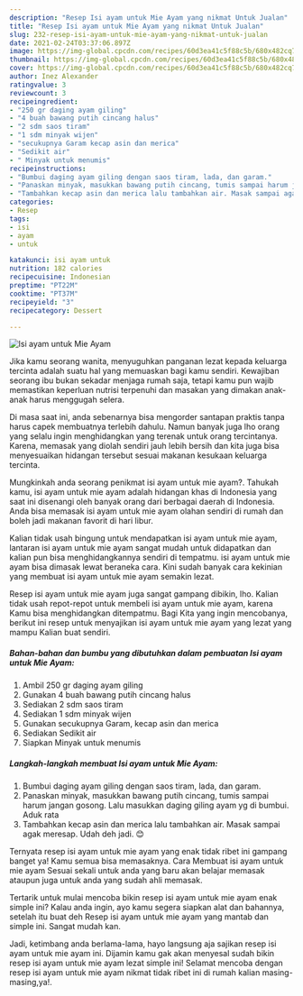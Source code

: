 ```yaml
---
description: "Resep Isi ayam untuk Mie Ayam yang nikmat Untuk Jualan"
title: "Resep Isi ayam untuk Mie Ayam yang nikmat Untuk Jualan"
slug: 232-resep-isi-ayam-untuk-mie-ayam-yang-nikmat-untuk-jualan
date: 2021-02-24T03:37:06.897Z
image: https://img-global.cpcdn.com/recipes/60d3ea41c5f88c5b/680x482cq70/isi-ayam-untuk-mie-ayam-foto-resep-utama.jpg
thumbnail: https://img-global.cpcdn.com/recipes/60d3ea41c5f88c5b/680x482cq70/isi-ayam-untuk-mie-ayam-foto-resep-utama.jpg
cover: https://img-global.cpcdn.com/recipes/60d3ea41c5f88c5b/680x482cq70/isi-ayam-untuk-mie-ayam-foto-resep-utama.jpg
author: Inez Alexander
ratingvalue: 3
reviewcount: 3
recipeingredient:
- "250 gr daging ayam giling"
- "4 buah bawang putih cincang halus"
- "2 sdm saos tiram"
- "1 sdm minyak wijen"
- "secukupnya Garam kecap asin dan merica"
- "Sedikit air"
- " Minyak untuk menumis"
recipeinstructions:
- "Bumbui daging ayam giling dengan saos tiram, lada, dan garam."
- "Panaskan minyak, masukkan bawang putih cincang, tumis sampai harum jangan gosong. Lalu masukkan daging giling ayam yg di bumbui. Aduk rata"
- "Tambahkan kecap asin dan merica lalu tambahkan air. Masak sampai agak meresap. Udah deh jadi. 😊"
categories:
- Resep
tags:
- isi
- ayam
- untuk

katakunci: isi ayam untuk 
nutrition: 182 calories
recipecuisine: Indonesian
preptime: "PT22M"
cooktime: "PT37M"
recipeyield: "3"
recipecategory: Dessert

---
```



![Isi ayam untuk Mie Ayam](https://img-global.cpcdn.com/recipes/60d3ea41c5f88c5b/680x482cq70/isi-ayam-untuk-mie-ayam-foto-resep-utama.jpg)

Jika kamu seorang wanita, menyuguhkan panganan lezat kepada keluarga tercinta adalah suatu hal yang memuaskan bagi kamu sendiri. Kewajiban seorang ibu bukan sekadar menjaga rumah saja, tetapi kamu pun wajib memastikan keperluan nutrisi terpenuhi dan masakan yang dimakan anak-anak harus menggugah selera.

Di masa  saat ini, anda sebenarnya bisa mengorder santapan praktis tanpa harus capek membuatnya terlebih dahulu. Namun banyak juga lho orang yang selalu ingin menghidangkan yang terenak untuk orang tercintanya. Karena, memasak yang diolah sendiri jauh lebih bersih dan kita juga bisa menyesuaikan hidangan tersebut sesuai makanan kesukaan keluarga tercinta. 



Mungkinkah anda seorang penikmat isi ayam untuk mie ayam?. Tahukah kamu, isi ayam untuk mie ayam adalah hidangan khas di Indonesia yang saat ini disenangi oleh banyak orang dari berbagai daerah di Indonesia. Anda bisa memasak isi ayam untuk mie ayam olahan sendiri di rumah dan boleh jadi makanan favorit di hari libur.

Kalian tidak usah bingung untuk mendapatkan isi ayam untuk mie ayam, lantaran isi ayam untuk mie ayam sangat mudah untuk didapatkan dan kalian pun bisa menghidangkannya sendiri di tempatmu. isi ayam untuk mie ayam bisa dimasak lewat beraneka cara. Kini sudah banyak cara kekinian yang membuat isi ayam untuk mie ayam semakin lezat.

Resep isi ayam untuk mie ayam juga sangat gampang dibikin, lho. Kalian tidak usah repot-repot untuk membeli isi ayam untuk mie ayam, karena Kamu bisa menghidangkan ditempatmu. Bagi Kita yang ingin mencobanya, berikut ini resep untuk menyajikan isi ayam untuk mie ayam yang lezat yang mampu Kalian buat sendiri.

<!--inarticleads1-->

##### Bahan-bahan dan bumbu yang dibutuhkan dalam pembuatan Isi ayam untuk Mie Ayam:

1. Ambil 250 gr daging ayam giling
1. Gunakan 4 buah bawang putih cincang halus
1. Sediakan 2 sdm saos tiram
1. Sediakan 1 sdm minyak wijen
1. Gunakan secukupnya Garam, kecap asin dan merica
1. Sediakan Sedikit air
1. Siapkan  Minyak untuk menumis




<!--inarticleads2-->

##### Langkah-langkah membuat Isi ayam untuk Mie Ayam:

1. Bumbui daging ayam giling dengan saos tiram, lada, dan garam.
1. Panaskan minyak, masukkan bawang putih cincang, tumis sampai harum jangan gosong. Lalu masukkan daging giling ayam yg di bumbui. Aduk rata
1. Tambahkan kecap asin dan merica lalu tambahkan air. Masak sampai agak meresap. Udah deh jadi. 😊




Ternyata resep isi ayam untuk mie ayam yang enak tidak ribet ini gampang banget ya! Kamu semua bisa memasaknya. Cara Membuat isi ayam untuk mie ayam Sesuai sekali untuk anda yang baru akan belajar memasak ataupun juga untuk anda yang sudah ahli memasak.

Tertarik untuk mulai mencoba bikin resep isi ayam untuk mie ayam enak simple ini? Kalau anda ingin, ayo kamu segera siapkan alat dan bahannya, setelah itu buat deh Resep isi ayam untuk mie ayam yang mantab dan simple ini. Sangat mudah kan. 

Jadi, ketimbang anda berlama-lama, hayo langsung aja sajikan resep isi ayam untuk mie ayam ini. Dijamin kamu gak akan menyesal sudah bikin resep isi ayam untuk mie ayam lezat simple ini! Selamat mencoba dengan resep isi ayam untuk mie ayam nikmat tidak ribet ini di rumah kalian masing-masing,ya!.

